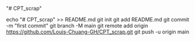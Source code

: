"# CPT_scrap" 

echo "# CPT_scrap" >> README.md
  git init
  git add README.md
  git commit -m "first commit"
  git branch -M main
  git remote add origin https://github.com/Louis-Chuang-GH/CPT_scrap.git
  git push -u origin main